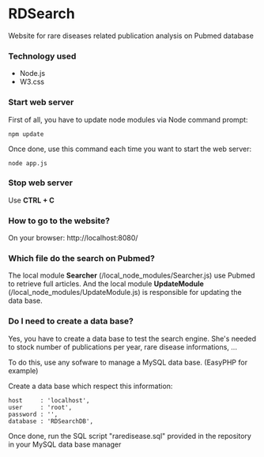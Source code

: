 # RDSearch
Website for rare diseases related publication analysis on Pubmed database

### Technology used
- Node.js
- W3.css

### Start web server
First of all, you have to update node modules via Node command prompt:
```
npm update
```

Once done, use this command each time you want to start the web server:
```
node app.js
```

### Stop web server
Use **CTRL + C**

### How to go to the website?
On your browser: http://localhost:8080/

### Which file do the search on Pubmed?
The local module **Searcher** (/local_node_modules/Searcher.js) use Pubmed to retrieve full articles. 
And the local module **UpdateModule** (/local_node_modules/UpdateModule.js) is responsible for updating the data base.

### Do I need to create a data base?
Yes, you have to create a data base to test the search engine. She's needed to stock number of publications per year, rare disease informations, ...

To do this, use any sofware to manage a MySQL data base. (EasyPHP for example)

Create a data base which respect this information:
```
host     : 'localhost',
user     : 'root',
password : '',
database : 'RDSearchDB',
```

Once done, run the SQL script "raredisease.sql" provided in the repository in your MySQL data base manager
